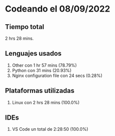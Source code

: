 # Codeando el 08/09/2022

## Tiempo total
2 hrs 28 mins.

## Lenguajes usados
1. Other con 1 hr 57 mins (78.79%)
1. Python con 31 mins (20.93%)
1. Nginx configuration file con 24 secs (0.28%)

## Plataformas utilizadas
1. Linux con 2 hrs 28 mins (100.0%)

## IDEs
1. VS Code un total de 2:28:50 (100.0%)
